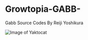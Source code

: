# Growtopia-GABB-
Gabb Source Codes By Reiji Yoshikura




![Image of Yaktocat](https://cdn.discordapp.com/attachments/688532540268609544/693440625516871790/unknown.png)
